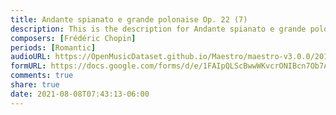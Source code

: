 ```yaml
---
title: Andante spianato e grande polonaise Op. 22 (7)
description: This is the description for Andante spianato e grande polonaise Op. 22 by Frédéric Chopin
composers: [Frédéric Chopin]
periods: [Romantic]
audioURL: https://OpenMusicDataset.github.io/Maestro/maestro-v3.0.0/2017/MIDI-Unprocessed_071_PIANO071_MID--AUDIO-split_07-08-17_Piano-e_1-04_wav--3.midi
formURL: https://docs.google.com/forms/d/e/1FAIpQLScBwwWKvcrONIBcn7Ob7A1C16cFaVHgB8C9iU3VNADNOwKXEw/viewform
comments: true
share: true
date: 2021-08-08T07:43:13-06:00
---
```

